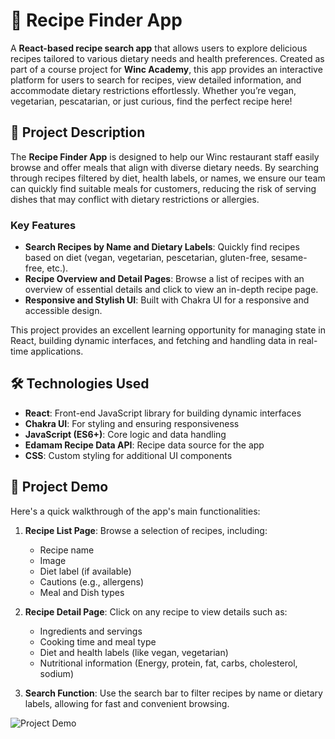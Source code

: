 # 🍲 Recipe Finder App

A **React-based recipe search app** that allows users to explore delicious recipes tailored to various dietary needs and health preferences. 
Created as part of a course project for **Winc Academy**, this app provides an interactive platform for users to search for recipes, 
view detailed information, and accommodate dietary restrictions effortlessly. Whether you’re vegan, vegetarian, pescatarian, or just curious, 
find the perfect recipe here!

## 🌟 Project Description

The **Recipe Finder App** is designed to help our Winc restaurant staff easily browse and offer meals that align with diverse dietary needs. 
By searching through recipes filtered by diet, health labels, or names, we ensure our team can quickly find suitable meals for customers, 
reducing the risk of serving dishes that may conflict with dietary restrictions or allergies.

### Key Features
- **Search Recipes by Name and Dietary Labels**: Quickly find recipes based on diet (vegan, vegetarian, pescetarian, gluten-free, sesame-free, etc.).
- **Recipe Overview and Detail Pages**: Browse a list of recipes with an overview of essential details and click to view an in-depth recipe page.
- **Responsive and Stylish UI**: Built with Chakra UI for a responsive and accessible design.
  
This project provides an excellent learning opportunity for managing state in React, building dynamic interfaces, and fetching and handling data 
in real-time applications.

## 🛠️ Technologies Used

- **React**: Front-end JavaScript library for building dynamic interfaces
- **Chakra UI**: For styling and ensuring responsiveness
- **JavaScript (ES6+)**: Core logic and data handling
- **Edamam Recipe Data API**: Recipe data source for the app
- **CSS**: Custom styling for additional UI components

## 🚀 Project Demo

Here's a quick walkthrough of the app's main functionalities:

1. **Recipe List Page**: Browse a selection of recipes, including:
   - Recipe name
   - Image
   - Diet label (if available)
   - Cautions (e.g., allergens)
   - Meal and Dish types

2. **Recipe Detail Page**: Click on any recipe to view details such as:
   - Ingredients and servings
   - Cooking time and meal type
   - Diet and health labels (like vegan, vegetarian)
   - Nutritional information (Energy, protein, fat, carbs, cholesterol, sodium)
   
3. **Search Function**: Use the search bar to filter recipes by name or dietary labels, allowing for fast and convenient browsing.

![Project Demo]() <!-- Replace with a link to your app's screenshot or GIF -->


